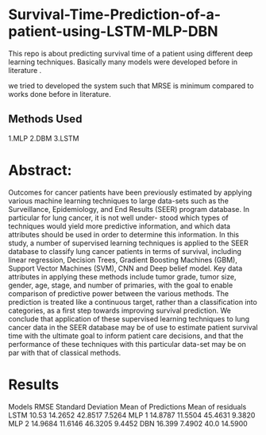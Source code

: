 # Survival-Time-Prediction-of-a-patient-using-LSTM-MLP-DBN
This repo is about predicting survival time of a patient using different deep learning techniques.
Basically many models were developed before in literature .

we tried to developed the system such that MRSE is minimum compared to works done before in literature. 

## Methods Used
1.MLP
2.DBM
3.LSTM

  
# Abstract: 
Outcomes for cancer patients have been previously estimated by applying various
machine learning techniques to large data-sets such as the Surveillance, Epidemiology, and
End Results (SEER) program database. In particular for lung cancer, it is not well under-
stood which types of techniques would yield more predictive information, and which data
attributes should be used in order to determine this information. In this study, a number of
supervised learning techniques is applied to the SEER database to classify lung cancer patients
in terms of survival, including linear regression, Decision Trees, Gradient Boosting Machines
(GBM), Support Vector Machines (SVM), CNN and Deep belief model. Key data attributes
in applying these methods include tumor grade, tumor size, gender, age, stage, and number
of primaries, with the goal to enable comparison of predictive power between the various
methods. The prediction is treated like a continuous target, rather than a classification into
categories, as a first step towards improving survival prediction. We conclude that application
of these supervised learning techniques to lung cancer data in the SEER database may be of
use to estimate patient survival time with the ultimate goal to inform patient care decisions,
and that the performance of these techniques with this particular data-set may be on par with
that of classical methods.
 
 # Results 
 
 Models    RMSE      Standard Deviation   Mean of Predictions    Mean of residuals
  LSTM     10.53           14.2652             42.8517                7.5264
  MLP 1    14.8787         11.5504             45.4631                9.3820
  MLP 2    14.9684         11.6146             46.3205                9.4452
  DBN      16.399          7.4902              40.0                   14.5900
